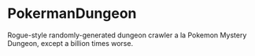# PokermanDungeon
Rogue-style randomly-generated dungeon crawler a la Pokemon Mystery Dungeon, except a billion times worse.
